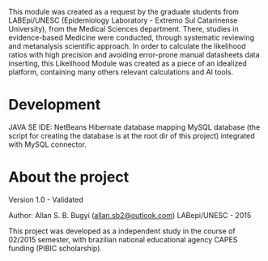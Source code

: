 This module was created as a request by the graduate students from LABEpi/UNESC (Epidemiology Laboratory - Extremo Sul Catarinense University), from the Medical Sciences department. There, studies in evidence-based Medicine were conducted, through systematic reviewing and metanalysis scientific approach. In order to calculate the likelihood ratios with high precision and avoiding error-prone manual datasheets data inserting, this Likelihood Module was created as a piece of an idealized platform, containing many others relevant calculations and AI tools.

Development
===========
JAVA SE
IDE: NetBeans
Hibernate database mapping
MySQL database (the script for creating the database is at the root dir of this project) integrated with MySQL connector.

About the project
=================
Version 1.0 - Validated

Author: Allan S. B. Bugyi (allan.sb2@outlook.com)
LABepi/UNESC - 2015

This project was developed as a independent study in the course of 02/2015 semester, with brazilian national educational agency CAPES funding (PIBIC scholarship).

